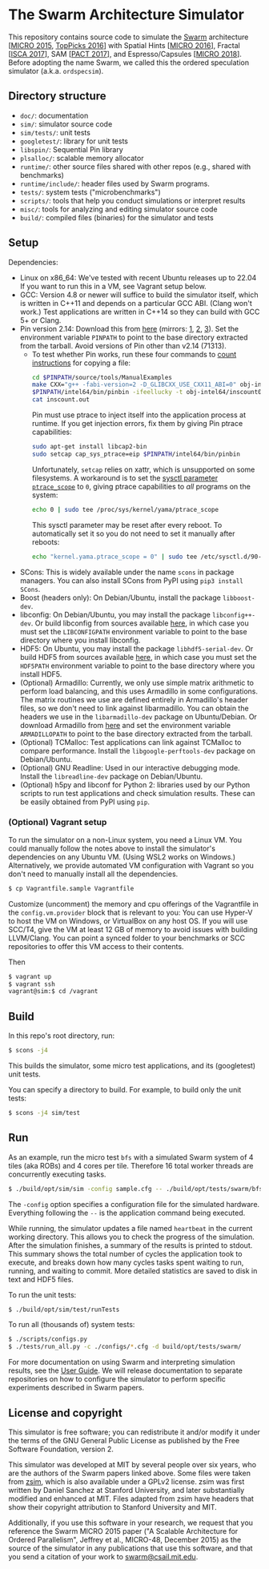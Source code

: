 The Swarm Architecture Simulator
================================

This repository contains source code to simulate
the [Swarm](http://swarm.csail.mit.edu) architecture
\[[MICRO 2015](https://doi.org/10.1145/2830772.2830777),
[TopPicks 2016](https://doi.org/10.1109/MM.2016.12)\]
with Spatial Hints \[[MICRO 2016](https://doi.org/10.1109/MICRO.2016.7783708)\],
Fractal \[[ISCA 2017](https://doi.acm.org/10.1145/3079856.3080218)\],
SAM \[[PACT 2017](https://doi.org/10.1109/PACT.2017.37)\],
and Espresso/Capsules \[[MICRO 2018](https://doi.org/10.1109/MICRO.2018.00026)\].
Before adopting the name Swarm, we called this the ordered speculation simulator
(a.k.a. `ordspecsim`).

Directory structure
-------------------

- `doc/`: documentation
- `sim/`: simulator source code
- `sim/tests/`: unit tests
- `googletest/`: library for unit tests
- `libspin/`: Sequential Pin library
- `plsalloc/`: scalable memory allocator
- `runtime/`: other source files shared with other repos (e.g., shared with benchmarks)
- `runtime/include/`: header files used by Swarm programs.
- `tests/`: system tests ("microbenchmarks")
- `scripts/`: tools that help you conduct simulations or interpret results
- `misc/`: tools for analyzing and editing simulator source code
- `build/`: compiled files (binaries) for the simulator and tests

Setup
-----

Dependencies:
- Linux on x86_64: We've tested with recent Ubuntu releases up to 22.04
  If you want to run this in a VM, see Vagrant setup below.
- GCC: Version 4.8 or newer will suffice to build the simulator itself, which
  is written in C++11 and depends on a particular GCC ABI.  (Clang won't work.)
  Test applications are written in C++14 so they can build with GCC 5+ or Clang.
- Pin version 2.14: Download this from
  [here](https://software.intel.com/sites/landingpage/pintool/downloads/pin-2.14-71313-gcc.4.4.7-linux.tar.gz)
  (mirrors:
  [1](http://swarm.csail.mit.edu/tools/pin-2.14-71313-gcc.4.4.7-linux.tar.gz),
  [2](https://web.archive.org/web/20150808154819/https://software.intel.com/sites/landingpage/pintool/downloads/pin-2.14-71313-gcc.4.4.7-linux.tar.gz),
  [3](https://perma.cc/TL4N-VYZC)).
  Set the environment variable `PINPATH` to point to the base directory
  extracted from the tarball.  Avoid versions of Pin other than v2.14 (71313).
  - To test whether Pin works, run these four commands
    to [count instructions](https://software.intel.com/sites/landingpage/pintool/docs/71313/Pin/html/index.html#SimpleCount)
    for copying a file:
    ```bash
    cd $PINPATH/source/tools/ManualExamples
    make CXX="g++ -fabi-version=2 -D_GLIBCXX_USE_CXX11_ABI=0" obj-intel64/inscount0.so TARGET=intel64
    $PINPATH/intel64/bin/pinbin -ifeellucky -t obj-intel64/inscount0.so -- cp makefile obj-intel64/inscount0.makefile.copy
    cat inscount.out
    ```
    Pin must use ptrace to inject itself into the application process at runtime.
    If you get injection errors, fix them by giving Pin ptrace capabilities:
    ```bash
    sudo apt-get install libcap2-bin
    sudo setcap cap_sys_ptrace=eip $PINPATH/intel64/bin/pinbin
    ```
    Unfortunately, `setcap` relies on xattr, which is unsupported on
    some filesystems.  A workaround is to set
    the [sysctl parameter `ptrace_scope`](https://www.kernel.org/doc/html/latest/admin-guide/LSM/Yama.html#ptrace-scope)
    to `0`, giving ptrace capabilities to *all* programs on the system:
    ```bash
    echo 0 | sudo tee /proc/sys/kernel/yama/ptrace_scope
    ```
    This sysctl parameter may be reset after every reboot.
    To automatically set it so you do not need to set it manually after reboots:
    ```bash
    echo "kernel.yama.ptrace_scope = 0" | sudo tee /etc/sysctl.d/90-ptrace.conf
    ```
- SCons: This is widely available under the name `scons` in package managers.
  You can also install SCons from PyPI using `pip3 install SCons`.
- Boost (headers only): On Debian/Ubuntu, install the package `libboost-dev`.
- libconfig: On Debian/Ubuntu, you may install the package `libconfig++-dev`.
  Or build libconfig from sources available [here](https://hyperrealm.github.io/libconfig/),
  in which case you must set the `LIBCONFIGPATH` environment variable to point
  to the base directory where you install libconfig.
- HDF5: On Ubuntu, you may install the package `libhdf5-serial-dev`.
  Or build HDF5 from sources available [here](https://www.hdfgroup.org/),
  in which case you must set the `HDF5PATH` environment variable to point to
  the base directory where you install HDF5.
- (Optional) Armadillo: Currently, we only use simple matrix arithmetic to
  perform load balancing, and this uses Armadillo in some configurations.
  The matrix routines we use are defined entirely in Armadillo's header files,
  so we don't need to link against libarmadillo.  You can obtain the headers we
  use in the `libarmadillo-dev` package on Ubuntu/Debian.
  Or download Armadillo from [here](http://arma.sourceforge.net/) and set the
  environment variable `ARMADILLOPATH` to point to the base directory extracted
  from the tarball.
- (Optional) TCMalloc: Test applications can link against TCMalloc to compare
  performance.  Install the `libgoogle-perftools-dev` package on Debian/Ubuntu.
- (Optional) GNU Readline: Used in our interactive debugging mode.
  Install the `libreadline-dev` package on Debian/Ubuntu.
- (Optional) h5py and libconf for Python 2: libraries used by our Python
  scripts to run test applications and check simulation results.  These can be
  easily obtained from PyPI using `pip`.

### (Optional) Vagrant setup
To run the simulator on a non-Linux system, you need a Linux VM.  You could
manually follow the notes above to install the simulator's dependencies on any
Ubuntu VM.  (Using WSL2 works on Windows.)  Alternatively, we provide automated
VM configuration with Vagrant so you don't need to manually install all the
dependencies.

```bash
$ cp Vagrantfile.sample Vagrantfile
```
Customize (uncomment) the memory and cpu offerings of the Vagrantfile in
the `config.vm.provider` block that is relevant to you: You can use Hyper-V to
host the VM on Windows, or VirtualBox on any host OS.  If you will use SCC/T4,
give the VM at least 12 GB of memory to avoid issues with building LLVM/Clang.
You can point a synced folder to your benchmarks or SCC repositories to offer
this VM access to their contents.

Then
```bash
$ vagrant up
$ vagrant ssh
vagrant@sim:$ cd /vagrant
```

Build
-----

In this repo's root directory, run:
```bash
$ scons -j4
```
This builds the simulator, some micro test applications, and its (googletest) unit
tests.

You can specify a directory to build.  For example, to build only the unit tests:
```bash
$ scons -j4 sim/test
```

Run
---
As an example, run the micro test `bfs` with a simulated Swarm system of 4
tiles (aka ROBs) and 4 cores per tile. Therefore 16 total worker threads are
concurrently executing tasks.
```bash
$ ./build/opt/sim/sim -config sample.cfg -- ./build/opt/tests/swarm/bfs 2000 8
```
The `-config` option specifies a configuration file for the simulated hardware.
Everything following the `--` is the application command being executed.

While running, the simulator updates a file named `heartbeat` in the current
working directory. This allows you to check the progress of the simulation.
After the simulation finishes, a summary of the results is printed to stdout.
This summary shows the total number of cycles the application took to execute,
and breaks down how many cycles tasks spent waiting to run, running, and
waiting to commit. More detailed statistics are saved to disk in text and HDF5
files.

To run the unit tests:
```bash
$ ./build/opt/sim/test/runTests
```

To run all (thousands of) system tests:
```bash
$ ./scripts/configs.py
$ ./tests/run_all.py -c ./configs/*.cfg -d build/opt/tests/swarm/
```

For more documentation on using Swarm and interpreting simulation results,
see the [User Guide](doc/UserGuide.mdown).
We will release documentation to separate repositories on how to configure the
simulator to perform specific experiments described in Swarm papers.

License and copyright
---------------------

This simulator is free software; you can redistribute it and/or modify it under
the terms of the GNU General Public License as published by the Free Software
Foundation, version 2.

This simulator was developed at MIT by several people over six years, who are
the authors of the Swarm papers linked above.  Some files were taken from
[zsim](http://zsim.csail.mit.edu/), which is also available under a GPLv2
license.  zsim was first written by Daniel Sanchez at Stanford University, and
later substantially modified and enhanced at MIT.  Files adapted from zsim have
headers that show their copyright attribution to Stanford University and MIT.

Additionally, if you use this software in your research, we request that you
reference the Swarm MICRO 2015 paper ("A Scalable Architecture for Ordered
Parallelism", Jeffrey et al., MICRO-48, December 2015) as the source of the
simulator in any publications that use this software, and that you send a
citation of your work to swarm@csail.mit.edu.
